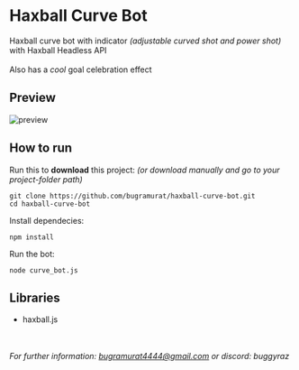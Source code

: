# Haxball Curve Bot
Haxball curve bot with indicator *(adjustable curved shot and power shot)* with Haxball Headless API
<br><br>
Also has a *cool* goal celebration effect

## Preview
![preview](https://media4.giphy.com/media/v1.Y2lkPTc5MGI3NjExdG16eXJuNDJjNHpvdTllYWt3MTJjZG5jNzVoYnIxcmJ3ODAxZGpwYSZlcD12MV9pbnRlcm5hbF9naWZfYnlfaWQmY3Q9Zw/ZfHDwrYJvEGIOWpF3W/giphy.gif)

## How to run
Run this to **download** this project: *(or download manually and go to your project-folder path)*
```
git clone https://github.com/bugramurat/haxball-curve-bot.git
cd haxball-curve-bot
```
Install dependecies:
```
npm install
```
Run the bot:
```
node curve_bot.js
```

## Libraries
- haxball.js

<br></br>
*For further information: bugramurat4444@gmail.com or discord: buggyraz*
